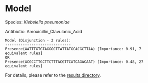 
# Model

Species: *Klebsiella pneumoniae*

Antibiotic: Amoxicillin_Clavulanic_Acid

```
Model (Disjunction - 2 rules):
------------------------------
Presence(AATTTGTGTAGGGCTTATTATGCACGCTTAA) [Importance: 0.91, 7 equivalent rules]
OR
Presence(ACGCCTTGCTTCTTTACGTTCATCAGACAAT) [Importance: 0.48, 27 equivalent rules]

```

For details, please refer to the [results directory](../../../../../results/scm_b/klebsiella%20pneumoniae/amoxicillin_clavulanic_acid/repeat_4/).

